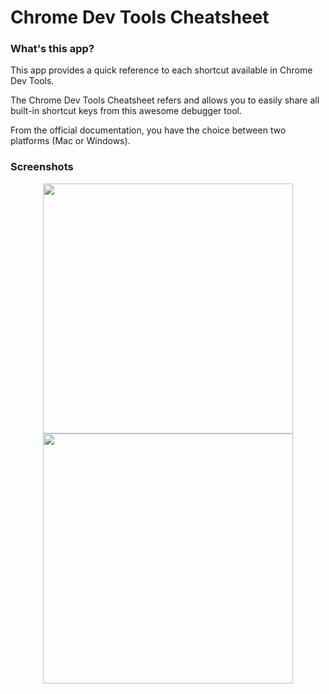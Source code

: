 # Chrome Dev Tools Cheatsheet

### What's this app?
This app provides a quick reference to each shortcut available in Chrome Dev Tools.

The Chrome Dev Tools Cheatsheet refers and allows you to easily share all built-in shortcut keys from this awesome debugger tool.

From the official documentation, you have the choice between two platforms (Mac or Windows).

### Screenshots
<p align="center">
    <img height="400px" src="http://img15.hostingpics.net/pics/950588Screenshot20160919213425.png">
    <img height="400px" src="http://img15.hostingpics.net/pics/797306Screenshot20160919213443.png">
</p>  

